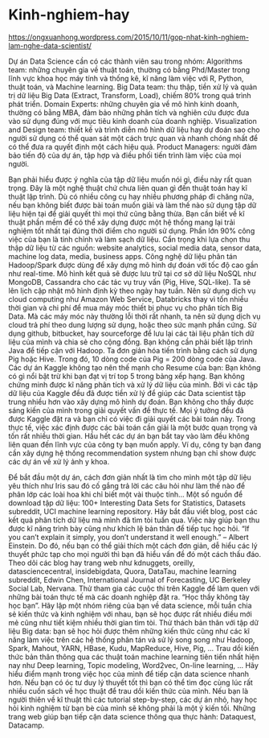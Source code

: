# Kinh-nghiem-hay

https://ongxuanhong.wordpress.com/2015/10/11/gop-nhat-kinh-nghiem-lam-nghe-data-scientist/

Dự án Data Science cần có các thành viên sau trong nhóm:
Algorithms team: những chuyên gia về thuật toán, thường có bằng Phd/Master trong lĩnh vực khoa học máy tính và thống kê, kĩ năng làm việc với R, Python, thuật toán, và Machine learning.
Big Data team: thu thập, tiền xử lý và quản trị dữ liệu Big Data (Extract, Transform, Load), chiếm 80% trong quá trình phát triển.
Domain Experts: những chuyên gia về mô hình kinh doanh, thường có bằng MBA, đảm bảo những phân tích và nghiên cứu được đưa vào sử dụng đúng với mục tiêu kinh doanh của doanh nghiệp.
Visualization and Design team: thiết kế và trình diễn mô hình dữ liệu hay dự đoán sao cho người sử dụng có thể quan sát một cách trực quan và nhanh chóng nhất để có thể đưa ra quyết định một cách hiệu quả.
Product Managers: người đảm bảo tiến độ của dự án, tập hợp và điều phối tiến trình làm việc của mọi người.

Bạn phải hiểu được ý nghĩa của tập dữ liệu muốn nói gì, điều này rất quan trọng. Đây là một nghệ thuật chứ chưa liên quan gì đến thuật toán hay kĩ thuật lập trình.
Dù có nhiều công cụ hay nhiều phương pháp đi chăng nữa, nếu bạn không biết được bài toán muốn giải và làm thế nào sử dụng tập dữ liệu hiện tại để giải quyết thì mọi thứ cũng bằng thừa.
Bạn cần biết về kĩ thuật phần mềm để có thể xây dựng được một hệ thống mang lại trải nghiệm tốt nhất tại đúng thời điểm cho người sử dụng.
Phần lớn 90% công việc của bạn là tinh chỉnh và làm sạch dữ liệu.
Cẩn trọng khi lựa chọn thu thập dữ liệu từ các nguồn: website analytics, social media data, sensor data, machine log data, media, business apps.
Công nghệ dữ liệu phân tán Hadoop/Spark được dùng để xây dựng mô hình dự đoán với tốc độ cao gần như real-time. Mô hình kết quả sẽ được lưu trữ tại cơ sở dữ liệu NoSQL như MongoDB, Cassandra cho các tác vụ truy vấn (Pig, Hive, SQL-like). Ta sẽ lên lịch cập nhật mô hình định kỳ theo ngày hay tuần.
Nên sử dụng dịch vụ cloud computing như Amazon Web Service, Databricks thay vì tốn nhiều thời gian và chi phí để mua máy móc thiết bị phục vụ cho phân tích Big Data. Mà các máy móc này thường lỗi thời rất nhanh, ta nên sử dụng dịch vụ cloud trả phí theo dung lượng sử dụng, hoặc theo sức mạnh phần cứng.
Sử dụng github, bitbucket, hay sourceforge để lưu lại các tài liệu phân tích dữ liệu của mình và chia sẻ cho cộng đồng.
Bạn không cần phải biết lập trình Java để tiếp cận với Hadoop. Ta đơn giản hóa tiến trình bằng cách sử dụng Pig hoặc Hive. Trong đó, 10 dòng code của Pig = 200 dòng code của Java.
Các dự án Kaggle không tạo nên thế mạnh cho Resume của bạn:
Bạn không có gì nổi bật trừ khi bạn đạt vị trí top 5 trong bảng xếp hạng.
Bạn không chứng minh được kĩ năng phân tích và xử lý dữ liệu của mình. Bởi vì các tập dữ liệu của Kaggle đều đã được tiền xử lý để giúp các Data scientist tập trung nhiều hơn vào xây dựng mô hình dự đoán.
Bạn không cho thấy được sáng kiến của mình trong giải quyết vấn đề thực tế. Mọi ý tưởng đều đã được Kaggle đặt ra và bạn chỉ có việc đi giải quyết các bài toán này. Trong thực tế, việc xác định được các bài toán cần giải là một bước quan trọng và tốn rất nhiều thời gian.
Hầu hết các dự án bạn bắt tay vào làm đều không liên quan đến lĩnh vực của công ty bạn muốn apply. Ví dụ, công ty bạn đang cần xây dựng hệ thống recommendation system nhưng bạn chỉ show được các dự án về xử lý ảnh y khoa.

Để bắt đầu một dự án, cách đơn giản nhất là tìm cho mình một tập dữ liệu yêu thích như Iris sau đó cố gắng trả lời các câu hỏi như làm thế nào để phân lớp các loài hoa khi chỉ biết một vài thuộc tính… Một số nguồn để download tập dữ liệu: 100+ Interesting Data Sets for Statistics, Datasets subreddit, UCI machine learning repository.
Hãy bắt đầu viết blog, post các kết quả phân tích dữ liệu mà mình đã tìm tòi tuần qua. Việc này giúp bạn thu được kĩ năng trình bày cũng như khích lệ bản thân để tiếp tục học hỏi. “If you can’t explain it simply, you don’t understand it well enough.” – Albert Einstein. Do đó, nếu bạn có thể giải thích một cách đơn giản, dễ hiểu các lý thuyết phức tạp cho mọi người thì bạn đã hiểu vấn đề đó một cách thấu đáo.
Theo dõi các blog hay trang web như kdnuggets, oreilly, datasciencecentral, insidebigdata, Quora, DataTau, machine learning subreddit, Edwin Chen, International Journal of Forecasting, UC Berkeley Social Lab, Nervana.
Thử tham gia các cuộc thi trên Kaggle để làm quen với những bài toán thực tế mà các doanh nghiệp đặt ra.
“Học thầy không tày học bạn”. Hãy lập một nhóm riêng của bạn về data science, mỗi tuần chia sẻ kiến thức và kinh nghiệm với nhau, bạn sẽ học được rất nhiều điều mới mẻ cũng như tiết kiệm nhiều thời gian tìm tòi.
Thử thách bản thân với tập dữ liệu Big data: bạn sẽ học hỏi được thêm những kiến thức cũng như các kĩ năng làm việc trên các hệ thống phân tán và sử lý song song như Hadoop, Spark, Mahout, YARN, HBase, Kudu, MapReduce, Hive, Pig, …
Trau dồi kiến thức bản thân thông qua các thuật toán machine learning tiên tiến nhất hiện nay như Deep learning, Topic modeling, Word2vec, On-line learning, …
Hãy hiểu điểm mạnh trong việc học của mình để tiếp cận data science nhanh hơn. Nếu bạn có óc tư duy lý thuyết tốt thì bạn có thể tìm đọc cùng lúc rất nhiều cuốn sách về học thuật để trau dồi kiến thức của mình. Nếu bạn là người thiên về kĩ thuật thì các tutorial step-by-step, các dự án nhỏ, hay học hỏi kinh nghiệm từ bạn bè của mình sẽ không phải là một ý kiến tồi.
Những trang web giúp bạn tiếp cận data science thông qua thực hành: Dataquest, Datacamp.
